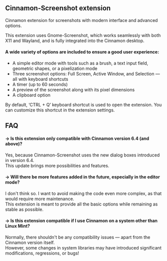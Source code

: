 Cinnamon-Screenshot extension
-------------------
Cinnamon extension for screenshots with modern interface and advanced options.

This extension uses Gnome-Screenshot, which works seamlessly with both X11 and Wayland, and is fully integrated into the Cinnamon desktop.

#### A wide variety of options are included to ensure a good user experience: 

* A simple editor mode with tools such as a brush, a text input field, geometric shapes, or a pixelization mode
* Three screenshot options: Full Screen, Active Window, and Selection — all with keyboard shortcuts
* A timer (up to 60 seconds)
* A preview of the screenshot along with its pixel dimensions
* A clipboard option

By default, ‘CTRL + Q’ keyboard shortcut is used to open the extension. 
You can customize this shortcut in the extension settings.


## FAQ

#### → Is this extension only compatible with Cinnamon version 6.4 (and above)?

Yes, because Cinnamon-Screenshot uses the new dialog boxes introduced in version 6.4.<br/>
This update brings more possibilities and features.

#### → Will there be more features added in the future, especially in the editor mode?

I don't think so. I want to avoid making the code even more complex, as that would require more maintenance.<br/> 
This extension is meant to provide all the basic options while remaining as stable as possible.

#### → Is this extension compatible if I use Cinnamon on a system other than Linux Mint?

Normally, there shouldn't be any compatibility issues — apart from the Cinnamon version itself.<br/>
However, some changes in system libraries may have introduced significant modifications, regressions, or bugs!
